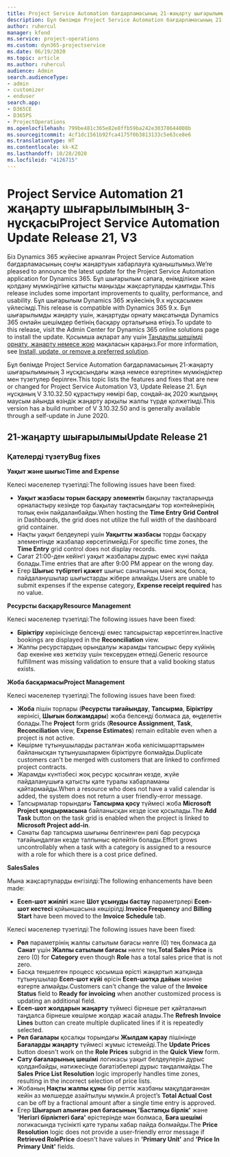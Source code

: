 ```yaml
---
title: Project Service Automation бағдарламасының 21-жаңарту шығарылымы 3-нұсқасындағы жаңалықтар немесе өзгерістер
description: Бұл бөлімде Project Service Automation бағдарламасының 21-жаңарту шығарылымының 3 нұсқасындағы қолжетімді мүмкіндіктер мен түзетулер берілген.
author: ruhercul
manager: kfend
ms.service: project-operations
ms.custom: dyn365-projectservice
ms.date: 06/19/2020
ms.topic: article
ms.author: ruhercul
audience: Admin
search.audienceType:
- admin
- customizer
- enduser
search.app:
- D365CE
- D365PS
- ProjectOperations
ms.openlocfilehash: 799be481c365e82e8ffb59ba242e30378644008b
ms.sourcegitcommit: 4cf1dc1561b92fca4175f0b3813133c5e63ce8e6
ms.translationtype: HT
ms.contentlocale: kk-KZ
ms.lasthandoff: 10/28/2020
ms.locfileid: "4126715"
---
```

# <a name="project-service-automation-update-release-21-v3"></a><span data-ttu-id="64af2-103">Project Service Automation 21 жаңарту шығарылымының 3-нұсқасы</span><span class="sxs-lookup"><span data-stu-id="64af2-103">Project Service Automation Update Release 21, V3</span></span>

<span data-ttu-id="64af2-104">Біз Dynamics 365 жүйесіне арналған Project Service Automation бағдарламасының соңғы жаңартуын хабарлауға қуаныштымыз.</span><span class="sxs-lookup"><span data-stu-id="64af2-104">We’re pleased to announce the latest update for the Project Service Automation application for Dynamics 365.</span></span> <span data-ttu-id="64af2-105">Бұл шығарылым сапаға, өнімділікке және қолдану мүмкіндігіне қатысты маңызды жақсартуларды қамтиды.</span><span class="sxs-lookup"><span data-stu-id="64af2-105">This release includes some important improvements to quality, performance, and usability.</span></span> <span data-ttu-id="64af2-106">Бұл шығарылым Dynamics 365 жүйесінің 9.x нұсқасымен үйлесімді.</span><span class="sxs-lookup"><span data-stu-id="64af2-106">This release is compatible with Dynamics 365 9.x.</span></span> <span data-ttu-id="64af2-107">Бұл шығарылымды жаңарту үшін, жаңартуды орнату мақсатында Dynamics 365 онлайн шешімдер бетінің басқару орталығына өтіңіз.</span><span class="sxs-lookup"><span data-stu-id="64af2-107">To update to this release, visit the Admin Center for Dynamics 365 online solutions page to install the update.</span></span> <span data-ttu-id="64af2-108">Қосымша ақпарат алу үшін [Таңдаулы шешімді орнату, жаңарту немесе жою](https://docs.microsoft.com/power-platform/admin/install-remove-preferred-solution) мақаласын қараңыз.</span><span class="sxs-lookup"><span data-stu-id="64af2-108">For more information, see [Install, update, or remove a preferred solution](https://docs.microsoft.com/power-platform/admin/install-remove-preferred-solution).</span></span>

<span data-ttu-id="64af2-109">Бұл бөлімде Project Service Automation бағдарламасының 21-жаңарту шығарылымының 3 нұсқасындағы жаңа немесе өзгертілен мүмкіндіктер мен түзетулер берілген.</span><span class="sxs-lookup"><span data-stu-id="64af2-109">This topic lists the features and fixes that are new or changed for Project Service Automation V3, Update Release 21.</span></span> <span data-ttu-id="64af2-110">Бұл нұсқаның V 3.10.32.50 құрастыру нөмірі бар, сондай-ақ 2020 жылдыңң маусым айында өзіндік жаңарту арқылы жалпы түрде қолжетімді.</span><span class="sxs-lookup"><span data-stu-id="64af2-110">This version has a build number of V 3.10.32.50 and is generally available through a self-update in June 2020.</span></span>

## <a name="update-release-21"></a><span data-ttu-id="64af2-111">21-жаңарту шығарылымы</span><span class="sxs-lookup"><span data-stu-id="64af2-111">Update Release 21</span></span>

### <a name="bug-fixes"></a><span data-ttu-id="64af2-112">Қателерді түзету</span><span class="sxs-lookup"><span data-stu-id="64af2-112">Bug fixes</span></span>

<span data-ttu-id="64af2-113">**Уақыт және шығыс**</span><span class="sxs-lookup"><span data-stu-id="64af2-113">**Time and Expense**</span></span>

<span data-ttu-id="64af2-114">Келесі мәселелер түзетілді:</span><span class="sxs-lookup"><span data-stu-id="64af2-114">The following issues have been fixed:</span></span>

- <span data-ttu-id="64af2-115">**Уақыт жазбасы торын басқару элементін** бақылау тақталарында орналастыру кезінде тор бақылау тақтасындағы тор контейнерінің толық енін пайдаланбайды.</span><span class="sxs-lookup"><span data-stu-id="64af2-115">When hosting the **Time Entry Grid Control** in Dashboards, the grid does not utilize the full width of the dashboard grid container.</span></span>
- <span data-ttu-id="64af2-116">Нақты уақыт белдеулері үшін **Уақытты жазбасы** торды басқару элементінде жазбалар көрсетілмейді.</span><span class="sxs-lookup"><span data-stu-id="64af2-116">For specific time zones, the **Time Entry** grid control does not display records.</span></span>
- <span data-ttu-id="64af2-117">Сағат 21:00-ден кейінгі уақыт жазбалары дұрыс емес күні пайда болады.</span><span class="sxs-lookup"><span data-stu-id="64af2-117">Time entries that are after 9:00 PM appear on the wrong day.</span></span>
- <span data-ttu-id="64af2-118">Егер **Шығыс түбіртегі қажет** шығыс санатының мәні жоқ болса, пайдаланушылар шығыстарды жібере алмайды.</span><span class="sxs-lookup"><span data-stu-id="64af2-118">Users are unable to submit expenses if the expense category, **Expense receipt required** has no value.</span></span>

<span data-ttu-id="64af2-119">**Ресурсты басқару**</span><span class="sxs-lookup"><span data-stu-id="64af2-119">**Resource Management**</span></span>

<span data-ttu-id="64af2-120">Келесі мәселелер түзетілді:</span><span class="sxs-lookup"><span data-stu-id="64af2-120">The following issues have been fixed:</span></span>

- <span data-ttu-id="64af2-121">**Біріктіру** көрінісінде белсенді емес тапсырыстар көрсетілген.</span><span class="sxs-lookup"><span data-stu-id="64af2-121">Inactive bookings are displayed in the **Reconciliation** view.</span></span>
- <span data-ttu-id="64af2-122">Жалпы ресурстардың орындалуы жарамды тапсырыс беру күйінің бар екеніне көз жеткізу үшін тексеруден өтпеді.</span><span class="sxs-lookup"><span data-stu-id="64af2-122">Generic resource fulfillment was missing validation to ensure that a valid booking status exists.</span></span>

<span data-ttu-id="64af2-123">**Жоба басқармасы**</span><span class="sxs-lookup"><span data-stu-id="64af2-123">**Project Management**</span></span>

<span data-ttu-id="64af2-124">Келесі мәселелер түзетілді:</span><span class="sxs-lookup"><span data-stu-id="64af2-124">The following issues have been fixed:</span></span>

- <span data-ttu-id="64af2-125">**Жоба** пішін торлары (**Ресурсты тағайындау**, **Тапсырма**, **Біріктіру** көрінісі, **Шығын болжамдары**) жоба белсенді болмаса да, өңделетін болады.</span><span class="sxs-lookup"><span data-stu-id="64af2-125">The **Project** form grids (**Resource Assignment**, **Task**, **Reconciliation** view, **Expense Estimates**) remain editable even when a project is not active.</span></span>
- <span data-ttu-id="64af2-126">Көшірме тұтынушыларды расталған жоба келісімшарттарымен байланысқан тұтынушылармен біріктіруге болмайды.</span><span class="sxs-lookup"><span data-stu-id="64af2-126">Duplicate customers can't be merged with customers that are linked to confirmed project contracts.</span></span>
- <span data-ttu-id="64af2-127">Жарамды күнтізбесі жоқ ресурс қосылған кезде, жүйе пайдаланушыға қатысты қате туралы хабарламаны қайтармайды.</span><span class="sxs-lookup"><span data-stu-id="64af2-127">When a resource who does not have a valid calendar is added, the system does not return a user friendly-error message.</span></span>
- <span data-ttu-id="64af2-128">Тапсырмалар торындағы **Тапсырма қосу** түймесі жоба **Microsoft Project қондырмасына** байланысқан кезде іске қосылады.</span><span class="sxs-lookup"><span data-stu-id="64af2-128">The **Add Task** button on the task grid is enabled when the project is linked to **Microsoft Project add-in**.</span></span>
- <span data-ttu-id="64af2-129">Санаты бар тапсырма шығыны белгіленген рөлі бар ресурсқа тағайындалған кезде талпыныс өрлейтін болады.</span><span class="sxs-lookup"><span data-stu-id="64af2-129">Effort grows uncontrollably when a task with a category is assigned to a resource with a role for which there is a cost price defined.</span></span>

<span data-ttu-id="64af2-130">**Sales**</span><span class="sxs-lookup"><span data-stu-id="64af2-130">**Sales**</span></span>

<span data-ttu-id="64af2-131">Мына жақсартуларды енгізілді:</span><span class="sxs-lookup"><span data-stu-id="64af2-131">The following enhancements have been made:</span></span>

- <span data-ttu-id="64af2-132">**Есеп-шот жиілігі** және **Шот ұсынуды бастау** параметрлері **Есеп-шот кестесі** қойыншасына көшірілді.</span><span class="sxs-lookup"><span data-stu-id="64af2-132">**Invoice Frequency** and **Billing Start** have been moved to the **Invoice Schedule** tab.</span></span>

<span data-ttu-id="64af2-133">Келесі мәселелер түзетілді:</span><span class="sxs-lookup"><span data-stu-id="64af2-133">The following issues have been fixed:</span></span>

- <span data-ttu-id="64af2-134">**Рөл** параметрінің жалпы сатылым бағасы нөлге (0) тең болмаса да **Санат** үшін **Жалпы сатылым бағасы** нөлге тең.</span><span class="sxs-lookup"><span data-stu-id="64af2-134">**Total Sales Price** is zero (0) for **Category** even though **Role** has a total sales price that is not zero.</span></span>
- <span data-ttu-id="64af2-135">Басқа теңшелген процесс қосымша өрісті жаңартып жатқанда тұтынушылар **Есеп-шот күйі** өрісін **Есеп-шотқа дайын** мәніне өзгерте алмайды.</span><span class="sxs-lookup"><span data-stu-id="64af2-135">Customers can't change the value of the **Invoice Status** field to **Ready for invoicing** when another customized process is updating an additional field.</span></span>
- <span data-ttu-id="64af2-136">**Есеп-шот жолдарын жаңарту** түймесі бірнеше рет қайталанып таңдалса бірнеше көшірме жолдар жасай алады.</span><span class="sxs-lookup"><span data-stu-id="64af2-136">The **Refresh Invoice Lines** button can create multiple duplicated lines if it is repeatedly selected.</span></span>
- <span data-ttu-id="64af2-137">**Рөл бағалары** қосалқы торындағы **Жылдам қарау** пішінінде **Бағаларды жаңарту** түймесі жұмыс істемейді.</span><span class="sxs-lookup"><span data-stu-id="64af2-137">The **Update Prices** button doesn't work on the **Role Prices** subgrid in the **Quick View** form.</span></span>
- <span data-ttu-id="64af2-138">**Сату бағаларының шешімі** логикасы уақыт белдеулерін дұрыс қолданбайды, нәтижесінде бағатізбелері дұрыс таңдалмайды.</span><span class="sxs-lookup"><span data-stu-id="64af2-138">The **Sales Price List Resolution** logic improperly handles time zones, resulting in the incorrect selection of price lists.</span></span>
- <span data-ttu-id="64af2-139">Жобаның **Нақты жалпы құны** бір реттік жазбаны мақұлдағаннан кейін аз мөлшерде азайтылуы мүмкін.</span><span class="sxs-lookup"><span data-stu-id="64af2-139">A project’s **Total Actual Cost** can be off by a fractional amount after a single time entry is approved.</span></span>
- <span data-ttu-id="64af2-140">Егер **Шығарып алынған рөл бағасының** **'Бастапқы бірлік'** және **'Негізгі бірліктегі баға'** өрістерінде мән болмаса, **Баға шешімі** логикасында түсінікті қате туралы хабар пайда болмайды.</span><span class="sxs-lookup"><span data-stu-id="64af2-140">The **Price Resolution** logic does not provide a user-friendly error message if **Retrieved RolePrice** doesn't have values in **'Primary Unit'** and **'Price In Primary Unit'** fields.</span></span>
